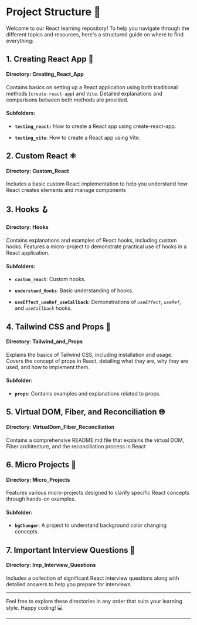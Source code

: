 # Project Structure 📁

Welcome to our React learning repository! To help you navigate through the different topics and resources, here's a structured guide on where to find everything:

## 1. Creating React App 🚀

#### Directory: Creating_React_App

Contains basics on setting up a React application using both traditional methods (`create-react-app`) and `Vite`. Detailed explanations and comparisons between both methods are provided.

#### Subfolders:

- **`testing_react:`** How to create a React app using create-react-app.

- **`testing_vite`**: How to create a React app using Vite.

## 2. Custom React ⚛️

#### Directory: Custom_React

Includes a basic custom React implementation to help you understand how React creates elements and manage components


## 3. Hooks 🪝

#### Directory: Hooks

Contains explanations and examples of React hooks, including custom hooks. Features a micro-project to demonstrate practical use of hooks in a React application.

#### Subfolders:

- **`custom_react`**: Custom hooks.

- **`understand_Hooks`**: Basic understanding of hooks.
- **`useEffect_useRef_useCallback`**: Demonstrations of *`useEffect`*, *`useRef`*, and *`useCallback`* hooks.

## 4. Tailwind CSS and Props 🎨

#### Directory: Tailwind_and_Props

Explains the basics of Tailwind CSS, including installation and usage. Covers the concept of props in React, detailing what they are, why they are used, and how to implement them.

#### Subfolder:

- **`props`**: Contains examples and explanations related to props.

## 5. Virtual DOM, Fiber, and Reconciliation 🌐

#### Directory: VirtualDom_Fiber_Reconciliation

Contains a comprehensive README.md file that explains the virtual DOM, Fiber architecture, and the reconciliation process in React

## 6. Micro Projects 🔧

#### Directory: Micro_Projects

Features various micro-projects designed to clarify specific React concepts through hands-on examples.

#### Subfolder:

- **`bgChanger`**: A project to understand background color changing concepts.

## 7. Important Interview Questions 🎤

#### Directory: Imp_Interview_Questions

Includes a collection of significant React interview questions along with detailed answers to help you prepare for interviews.


****

Feel free to explore these directories in any order that suits your learning style. Happy coding! 💻

****